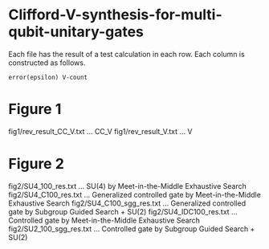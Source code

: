 # Clifford-V-synthesis-for-multi-qubit-unitary-gates
Each file has the result of a test calculation in each row. Each column is constructed as follows.
```
error(epsilon) V-count
```

# Figure 1
fig1/rev_result_CC_V.txt ... CC_V
fig1/rev_result_V.txt ... V

# Figure 2
fig2/SU4_100_res.txt ... SU(4) by Meet-in-the-Middle Exhaustive Search
fig2/SU4_C100_res.txt ... Generalized controlled gate by Meet-in-the-Middle Exhaustive Search
fig2/SU4_C100_sgg_res.txt ... Generalized controlled gate by Subgroup Guided Search + SU(2)
fig2/SU4_IDC100_res.txt ... Controlled gate by Meet-in-the-Middle Exhaustive Search
fig2/SU2_100_sgg_res.txt ... Controlled gate by Subgroup Guided Search + SU(2)
